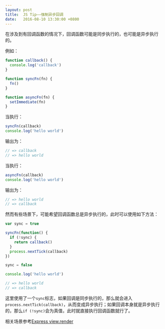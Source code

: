```yaml
---
layout: post
title:  JS Tip——强制异步回调
date:   2016-08-10 13:30:00 +0800
---
```


在涉及到有回调函数的情况下，回调函数可能是同步执行的，也可能是异步执行的。

例如：

```js
function callback() {
  console.log('callback')
}

function syncFn(fn) {
  fn()
}

function asyncFn(fn) {
  setImmediate(fn)
}
```

当执行：

```js
syncFn(callback)
console.log('hello world')
```

输出为：

```js
// => callback
// => hello world
```

当执行：

```js
asyncFn(callback)
console.log('hello world')
```

输出为：

```js
// => hello world
// => callback
```

然而有些场景下，可能希望回调函数总是异步执行的，此时可以使用如下方法：

```js
var sync = true

syncFn(function() {
  if (!sync) {
    return callback()
  }
  process.nextTick(callback)
})

sync = false

console.log('hello world')

// => hello world
// => callback
```

这里使用了一个`sync`标志，如果回调是同步执行的，那么就会进入`process.nextTick(callback)`，从而变成异步执行；如果回调本身就是异步执行的，那么`if (!sync)`会为真值，此时就直接执行回调函数就行了。

相关场景参考[Express view.render](https://github.com/expressjs/express/blob/5.0.0-alpha.2/lib/view.js#L124)
